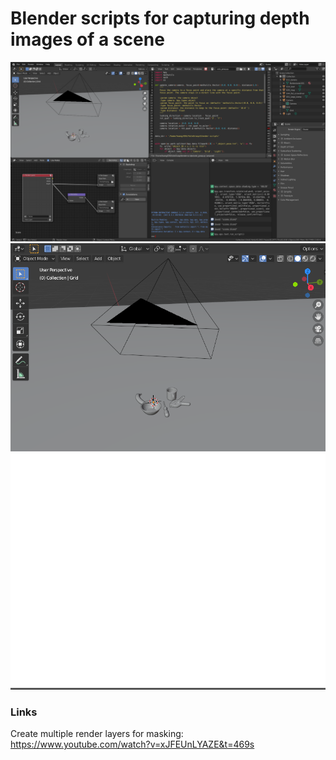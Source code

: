 # Blender scripts for capturing depth images of a scene

<img src="doc/blender.png" width="800" />

<img src="doc/scene.png" width="800" />

<img src="/doc/depth.png" width="800" />

### Links
Create multiple render layers for masking:
https://www.youtube.com/watch?v=xJFEUnLYAZE&t=469s



